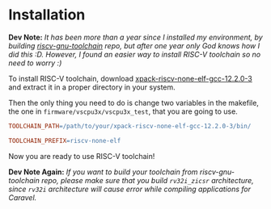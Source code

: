 # Installation
**Dev Note:** _It has been more than a year since I installed my environment, by building [riscv-gnu-toolchain](https://github.com/riscv-collab/riscv-gnu-toolchain) repo, but after one year only God knows how I did this :D. However, I found an easier way to install RISC-V toolchain so no need to worry :)_

To install RISC-V toolchain, download [xpack-riscv-none-elf-gcc-12.2.0-3](https://github.com/xpack-dev-tools/riscv-none-elf-gcc-xpack/releases/tag/v12.2.0-3/) and extract it in a proper directory in your system. 

Then the only thing you need to do is change two variables in the makefile, the one in `firmware/vscpu3x/vscpu3x_test`, that you are going to use.

```Makefile
TOOLCHAIN_PATH=/path/to/your/xpack-riscv-none-elf-gcc-12.2.0-3/bin/

TOOLCHAIN_PREFIX=riscv-none-elf
```
Now you are ready to use RISC-V toolchain!

**Dev Note Again:** _If you want to build your toolchain from riscv-gnu-toolchain repo, please make sure that you build `rv32i_zicsr` architecture, since `rv32i` architecture will cause error while compiling applications for Caravel._
